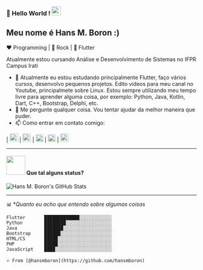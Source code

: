 ### 👋 Hello World !  <img src="https://github.com/TheDudeThatCode/TheDudeThatCode/blob/master/Assets/Earth.gif" width="24px">

## Meu nome é Hans M. Boron :)

:heart: Programming | :black_heart: Rock | :blue_heart: Flutter
  
Atualmente estou cursando Análise e Desenvolvimento de Sistemas no IFPR Campus Irati

- 🌱 Atualmente eu estou estudando principalmente Flutter, faço vários cursos, desenvolvo pequenos projetos. Edito vídeos para meu canal no Youtube, principalmete sobre Linux. Estou sempre utilizando meu tempo livre para aprender alguma coisa, por exemplo: Python, Java, Kotlin, Dart, C++, Bootstrap, Delphi, etc.
- 💬 Me pergunte qualquer coisa. Vou tentar ajudar da melhor maneira que puder.
- 📫 Como entrar em contato comigo:

| [<img src="https://www.flaticon.com/svg/static/icons/svg/1384/1384060.svg" alt="youtube logo" width="22">](https://bit.ly/2DaQTtq) |  [<img src="https://www.flaticon.com/svg/static/icons/svg/2111/2111646.svg" alt="telegram logo" width="22">](https://t.me/hansboron) |  [<img src="https://mehsys.site/img/flavicon.png" alt="mehsys logo" width="20">](https://mehsys.site) |  [<img src="https://www.flaticon.com/svg/static/icons/svg/174/174857.svg" alt="linkedin logo" width="20">](https://www.linkedin.com/in/hansmateusboron/) |  [<img src="https://www.flaticon.com/svg/static/icons/svg/732/732200.svg" alt="gmail logo" width="22">](mailto:hansmateusboron@gmail.com)

----

#### <img src="https://media.giphy.com/media/VgCDAzcKvsR6OM0uWg/giphy.gif" width="50"> Que tal alguns status?
  
   
![Hans M. Boron's GitHub Stats](https://github-readme-stats.vercel.app/api?username=hansmboron&hide=["stars"]&show_icons=true)

-------

📊 **Quanto eu acho que entendo sobre algumas coisas*
<!--START_SECTION:waka-->
```
Flutter       █████████████░░░░░░░░░░░░   
Python        ████████░░░░░░░░░░░░░░░░░ 
Java          ███████░░░░░░░░░░░░░░░░░░
Bootstrap     ██████░░░░░░░░░░░░░░░░░░░
HTML/CS       █████░░░░░░░░░░░░░░░░░░░░  
PHP           █████░░░░░░░░░░░░░░░░░░░░ 
JavaScript    ████░░░░░░░░░░░░░░░░░░░░░ 

⭐️ From [@hansmboron](https://github.com/hansmboron)
